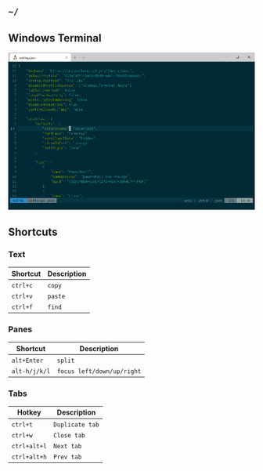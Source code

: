 ## `~/`

## Windows Terminal
![Font: Terminus](https://github.com/cy6x/dotfiles/raw/main/wt.png)
## Shortcuts
### Text

| Shortcut | Description  |
| -------- | ------------ |
| `ctrl+c` | `copy`       |
| `ctrl+v` | `paste`      |
| `ctrl+f` | `find`       |

### Panes

| Shortcut      | Description  |
| ------------- |------------- |
| `alt+Enter`   | `split`      |
| `alt-h/j/k/l` | `focus left/down/up/right` |

### Tabs

| Hotkey       | Description     |
| ------------ | --------------- |
| `ctrl+t`     | `Duplicate tab` |
| `ctrl+w`     | `Close tab`     |
| `ctrl+alt+l` | `Next tab`      |
| `ctrl+alt+h` | `Prev tab`      |
